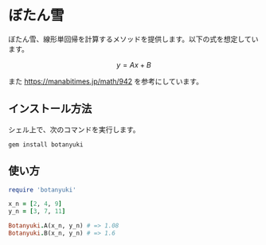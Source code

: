 # ぼたん雪

ぼたん雪、線形単回帰を計算するメソッドを提供します。以下の式を想定しています。

$$y=Ax+B$$

また https://manabitimes.jp/math/942 を参考にしています。

## インストール方法

シェル上で、次のコマンドを実行します。

```console
gem install botanyuki
```

## 使い方

```ruby
require 'botanyuki'

x_n = [2, 4, 9]
y_n = [3, 7, 11]

Botanyuki.A(x_n, y_n) # => 1.08
Botanyuki.B(x_n, y_n) # => 1.6
```
